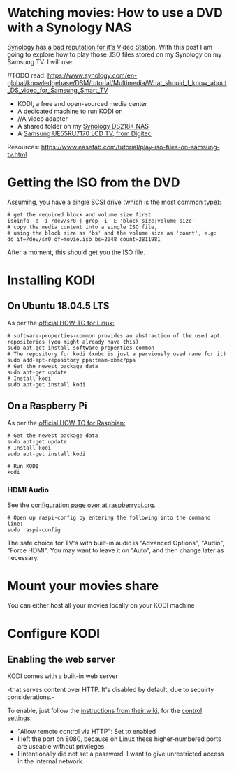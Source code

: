 # Watching movies: How to use a DVD with a Synology NAS
[Synology has a bad reputation for it's Video Station](https://community.synology.com/enu/forum/17/post/93830). With this post I am going to explore how to play those .ISO files stored on my Synology on my Samsung TV. I will use:

//TODO read: https://www.synology.com/en-global/knowledgebase/DSM/tutorial/Multimedia/What_should_I_know_about_DS_video_for_Samsung_Smart_TV

- KODI, a free and open-sourced media center
- A dedicated machine to run KODI on
- //A video adapter
- A shared folder on my [Synology DS218+ NAS](https://www.synology.com/en-us/products/DS218)
- A [Samsung UE55RU7170 LCD TV, from Digitec](https://www.digitec.ch/de/s1/product/samsung-ue55ru7170-55-4k-lcd-2019-tv-10470155)

Resources: https://www.easefab.com/tutorial/play-iso-files-on-samsung-tv.html


# Getting the ISO from the DVD
Assuming, you have a single SCSI drive (which is the most common type):

    # get the required block and volume size first
    isoinfo -d -i /dev/sr0 | grep -i -E 'block size|volume size'
    # copy the media content into a single ISO file, 
    # using the block size as 'bs' and the volume size as 'count', e.g:
    dd if=/dev/sr0 of=movie.iso bs=2048 count=2811981

After a moment, this should get you the ISO file.

# Installing KODI

## On Ubuntu 18.04.5 LTS
As per the [official HOW-TO for Linux:](https://kodi.wiki/view/HOW-TO:Install_Kodi_for_Linux#Installing_Kodi_on_Ubuntu-based_distributions)
    
    # software-properties-common provides an abstraction of the used apt repositories (you might already have this)
    sudo apt-get install software-properties-common 
    # The repository for kodi (xmbc is just a perviously used name for it)
    sudo add-apt-repository ppa:team-xbmc/ppa
    # Get the newest package data
    sudo apt-get update
    # Install kodi
    sudo apt-get install kodi

## On a Raspberry Pi

As per the [official HOW-TO for Raspbian:](https://kodi.wiki/view/HOW-TO:Install_Kodi_on_Raspberry_Pi#Raspbian)
    
    # Get the newest package data
    sudo apt-get update
    # Install kodi
    sudo apt-get install kodi

    # Run KODI
    kodi


### HDMI Audio
See the [configuration page over at raspberrypi.org](https://www.raspberrypi.org/documentation/configuration/audio-config.md). 

    # Open up raspi-config by entering the following into the command line:
    sudo raspi-config

The safe choice for TV's with built-in audio is "Advanced Options", "Audio", "Force HDMI". You may want to leave it on "Auto", and then change later as necessary.

# Mount your movies share
You can either host all your movies locally on your KODI machine

# Configure KODI
## Enabling the web server
KODI comes with a built-in web server

-that serves content over HTTP. It's disabled by default, due to secuirty considerations.-

To enable, just follow the [instructions from their wiki](https://kodi.wiki/view/Webserver#Enabling_the_webserver), for the [control settings](https://kodi.wiki/view/Settings/Services/Control):

- "Allow remote control via HTTP": Set to enabled
- I left the port on 8080, because on Linux these higher-numbered ports are useable without privileges. 
- I intentionally did not set a password. I want to give unrestricted access in the internal network.

